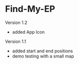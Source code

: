 # Find-My-EP

Version 1.2
- added App Icon

Version 1.1
- added start and end positions
- demo testing with a small map
